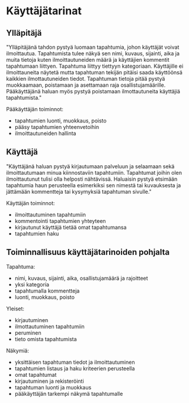# Käyttäjätarinat

## Ylläpitäjä

"Ylläpitäjänä tahdon pystyä luomaan tapahtumia, johon käyttäjät voivat ilmoittautua. Tapahtumista tulee näkyä sen nimi, kuvaus, sijainti, aika ja muita tietoja kuten ilmoittautuneiden määrä ja käyttäjien kommentit tapahtumaan liittyen. Tapahtuma liittyy tiettyyn kategoriaan. Käyttäjille ei ilmoittauneita näytetä mutta tapahtuman tekijän pitäisi saada käyttöönsä kaikkien ilmottautuneiden tiedot. Tapahtuman tietoja pitää pystyä muokkaamaan, poistamaan ja asettamaan raja osallistujamäärille. Pääkäyttäjänä haluan myös pystyä poistamaan ilmottautuneita käyttäjiä tapahtumista."

Pääkäyttäjän toiminnot:
- tapahtumien luonti, muokkaus, poisto
- pääsy tapahtumien yhteenvetoihin
- ilmoittautuneiden hallinta

## Käyttäjä

"Käyttäjänä haluan pystyä kirjautumaan palveluun ja selaamaan sekä ilmoittautumaan minua kiinnostaviin tapahtumiin. Tapahtumat joihin olen ilmoittautunut tulisi olla helposti nähtävissä. Haluaisin pystyä etsimään tapahtumia haun perusteella esimerkiksi sen nimestä tai kuvauksesta ja jättämään kommentteja tai kysymyksiä tapahtuman sivulle."

Käyttäjän toiminnot:
- ilmoittautuminen tapahtumiin
- kommentointi tapahtumien yhteyteen
- kirjautunut käyttäjä tietää omat tapahtumansa
- tapahtumien haku

## Toiminnallisuus käyttäjätarinoiden pohjalta

Tapahtuma:
- nimi, kuvaus, sijainti, aika, osallistujamäärä ja rajoitteet
- yksi kategoria
- tapahtumalla kommentteja
- luonti, muokkaus, poisto

Yleiset:
- kirjautuminen
- ilmottautuminen tapahtumiin
- peruminen
- tieto omista tapahtumista

Näkymiä:
- yksittäisen tapahtuman tiedot ja ilmoittautuminen
- tapahtumien listaus ja haku kriteerien perusteella
- omat tapahtumat
- kirjautuminen ja rekisteröinti
- tapahtuman luonti ja muokkaus
- pääkäyttäjän tarkempi näkymä tapahtumalle

